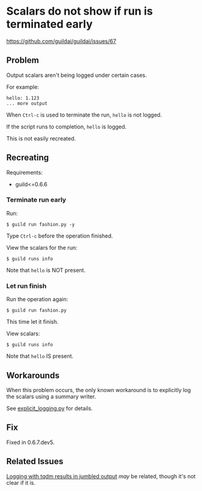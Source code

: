 # Scalars do not show if run is terminated early

https://github.com/guildai/guildai/issues/67

## Problem

Output scalars aren't being logged under certain cases.

For example:

```
hello: 1.123
... more output
```

When `Ctrl-c` is used to terminate the run, `hello` is not logged.

If the script runs to completion, `hello` is logged.

This is not easily recreated.

## Recreating

Requirements:

- guild<=0.6.6

### Terminate run early

Run:

```
$ guild run fashion.py -y
```

Type `Ctrl-c` before the operation finished.

View the scalars for the run:

```
$ guild runs info
```

Note that `hello` is NOT present.

### Let run finish

Run the operation again:

```
$ guild run fashion.py
```

This time let it finish.

View scalars:

```
$ guild runs info
```

Note that `hello` IS present.

## Workarounds

When this problem occurs, the only known workaround is to explicitly
log the scalars using a summary writer.

See [explicit_logging.py](explicit_logging.py) for details.

## Fix

Fixed in 0.6.7.dev5.

## Related Issues

[Logging with tqdm results in jumbled
output](https://github.com/guildai/guildai/issues/54) *may* be
related, though it's not clear if it is.
